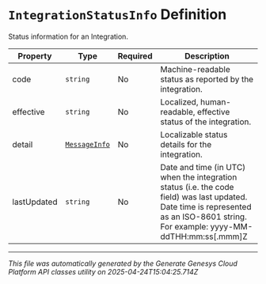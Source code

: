 # `IntegrationStatusInfo` Definition

Status information for an Integration.

| Property | Type | Required | Description |
|----------|------|----------|-------------|
| code | `string` | No | Machine-readable status as reported by the integration. |
| effective | `string` | No | Localized, human-readable, effective status of the integration. |
| detail | [`MessageInfo`](messageinfo-definition.md) | No | Localizable status details for the integration. |
| lastUpdated | `string` | No | Date and time (in UTC) when the integration status (i.e. the code field) was last updated. Date time is represented as an ISO-8601 string. For example: yyyy-MM-ddTHH:mm:ss[.mmm]Z |

---

*This file was automatically generated by the Generate Genesys Cloud Platform API classes utility on 2025-04-24T15:04:25.714Z*